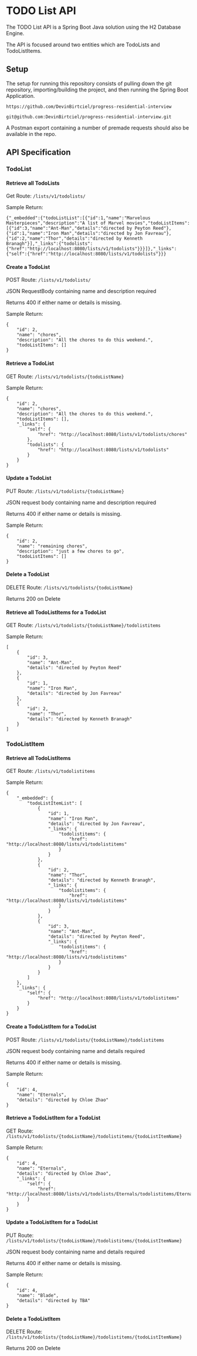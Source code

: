 # TODO List API

The TODO List API is a Spring Boot Java solution using the H2 Database Engine.

The API is focused around two entities which are TodoLists and TodoListItems.

## Setup

The setup for running this repository consists of pulling down the git repository,
importing/building the project, and then running the Spring Boot Application.

```
https://github.com/DevinBirtciel/progress-residential-interview
```

```
git@github.com:DevinBirtciel/progress-residential-interview.git
```

A Postman export containing a number of premade requests should also be available in the repo.

## API Specification

### TodoList

#### Retrieve all TodoLists
Get Route: ```/lists/v1/todolists/```

Sample Return:
```
{"_embedded":{"todoListList":[{"id":1,"name":"Marvelous Masterpieces","description":"A list of Marvel movies","todoListItems":[{"id":3,"name":"Ant-Man","details":"directed by Peyton Reed"},{"id":1,"name":"Iron Man","details":"directed by Jon Favreau"},{"id":2,"name":"Thor","details":"directed by Kenneth Branagh"}],"_links":{"todolists":{"href":"http://localhost:8080/lists/v1/todolists"}}}]},"_links":{"self":{"href":"http://localhost:8080/lists/v1/todolists"}}}
```

#### Create a TodoList
POST Route: ```/lists/v1/todolists/```

JSON RequestBody containing name and description required

Returns 400 if either name or details is missing.

Sample Return:
```
{
    "id": 2,
    "name": "chores",
    "description": "All the chores to do this weekend.",
    "todoListItems": []
}
```

#### Retrieve a TodoList
GET Route: ```/lists/v1/todolists/{todoListName}```

Sample Return:
```
{
    "id": 2,
    "name": "chores",
    "description": "All the chores to do this weekend.",
    "todoListItems": [],
    "_links": {
        "self": {
            "href": "http://localhost:8080/lists/v1/todolists/chores"
        },
        "todolists": {
            "href": "http://localhost:8080/lists/v1/todolists"
        }
    }
}
```

#### Update a TodoList
PUT Route: ```/lists/v1/todolists/{todoListName}```

JSON request body containing name and description required

Returns 400 if either name or details is missing.

Sample Return:
```
{
    "id": 2,
    "name": "remaining chores",
    "description": "just a few chores to go",
    "todoListItems": []
}
```

#### Delete a TodoList
DELETE Route: ```/lists/v1/todolists/{todoListName}```

Returns 200 on Delete

#### Retrieve all TodoListItems for a TodoList
GET Route: ```/lists/v1/todolists/{todoListName}/todolistitems```

Sample Return:
```
[
    {
        "id": 3,
        "name": "Ant-Man",
        "details": "directed by Peyton Reed"
    },
    {
        "id": 1,
        "name": "Iron Man",
        "details": "directed by Jon Favreau"
    },
    {
        "id": 2,
        "name": "Thor",
        "details": "directed by Kenneth Branagh"
    }
]
```
### TodoListItem

#### Retrieve all TodoListItems
GET Route: ```/lists/v1/todolistitems```

Sample Return:
```
{
    "_embedded": {
        "todoListItemList": [
            {
                "id": 1,
                "name": "Iron Man",
                "details": "directed by Jon Favreau",
                "_links": {
                    "todolistitems": {
                        "href": "http://localhost:8080/lists/v1/todolistitems"
                    }
                }
            },
            {
                "id": 2,
                "name": "Thor",
                "details": "directed by Kenneth Branagh",
                "_links": {
                    "todolistitems": {
                        "href": "http://localhost:8080/lists/v1/todolistitems"
                    }
                }
            },
            {
                "id": 3,
                "name": "Ant-Man",
                "details": "directed by Peyton Reed",
                "_links": {
                    "todolistitems": {
                        "href": "http://localhost:8080/lists/v1/todolistitems"
                    }
                }
            }
        ]
    },
    "_links": {
        "self": {
            "href": "http://localhost:8080/lists/v1/todolistitems"
        }
    }
}
```

#### Create a TodoListItem for a TodoList
POST Route: ```/lists/v1/todolists/{todoListName}/todolistitems```

JSON request body containing name and details required

Returns 400 if either name or details is missing.

Sample Return:
```
{
    "id": 4,
    "name": "Eternals",
    "details": "directed by Chloe Zhao"
}
```

#### Retrieve a TodoListItem for a TodoList
GET Route: ```/lists/v1/todolists/{todoListName}/todolistitems/{todoListItemName}```

Sample Return:
```
{
    "id": 4,
    "name": "Eternals",
    "details": "directed by Chloe Zhao",
    "_links": {
        "self": {
            "href": "http://localhost:8080/lists/v1/todolists/Eternals/todolistitems/Eternals"
        }
    }
}
```

#### Update a TodoListItem for a TodoList
PUT Route: ```/lists/v1/todolists/{todoListName}/todolistitems/{todoListItemName}```

JSON request body containing name and details required

Returns 400 if either name or details is missing.

Sample Return:
```
{
    "id": 4,
    "name": "Blade",
    "details": "directed by TBA"
}
```

#### Delete a TodoListItem
DELETE Route: ```/lists/v1/todolists/{todoListName}/todolistitems/{todoListItemName}```

Returns 200 on Delete
